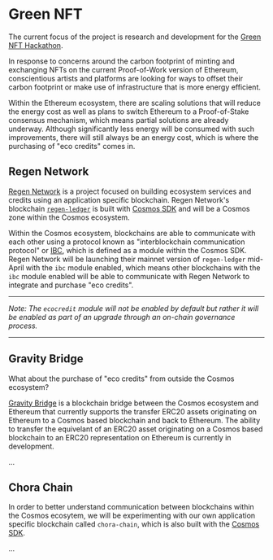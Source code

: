 
# Green NFT

The current focus of the project is research and development for the [Green NFT Hackathon](https://gitcoin.co/hackathon/green-nft/onboard).

In response to concerns around the carbon footprint of minting and exchanging NFTs on the current Proof-of-Work version of Ethereum, conscientious artists and platforms are looking for ways to offset their carbon footprint or make use of infrastructure that is more energy efficient.

Within the Ethereum ecosystem, there are scaling solutions that will reduce the energy cost as well as plans to switch Ethereum to a Proof-of-Stake consensus mechanism, which means partial solutions are already underway. Although significantly less energy will be consumed with such improvements, there will still always be an energy cost, which is where the purchasing of "eco credits" comes in.

## Regen Network

[Regen Network](https://www.regen.network/) is a project focused on building ecosystem services and credits using an application specific blockchain. Regen Network's blockchain [`regen-ledger`](https://github.com/regen-network/regen-ledger) is built with [Cosmos SDK](https://github.com/cosmos/cosmos-sdk) and will be a Cosmos zone within the Cosmos ecosystem.

Within the Cosmos ecosystem, blockchains are able to communicate with each other using a protocol known as "interblockchain communication protocol" or [IBC](https://github.com/cosmos/ibc-go), which is defined as a module within the Cosmos SDK. Regen Network will be launching their mainnet version of `regen-ledger` mid-April with the `ibc` module enabled, which means other blockchains with the `ibc` module enabled will be able to communicate with Regen Network to integrate and purchase "eco credits".

---

*Note: The `ecocredit` module will not be enabled by default but rather it will be enabled as part of an upgrade through an on-chain governance process.*

---

## Gravity Bridge

What about the purchase of "eco credits" from outside the Cosmos ecosystem?

[Gravity Bridge](https://github.com/cosmos/gravity-bridge) is a blockchain bridge between the Cosmos ecosystem and Ethereum that currently supports the transfer ERC20 assets originating on Ethereum to a Cosmos based blockchain and back to Ethereum. The ability to transfer the equivelant of an ERC20 asset originating on a Cosmos based blockchain to an ERC20 representation on Ethereum is currently in development.

...

## Chora Chain

In order to better understand communication between blockchains within the Cosmos ecosytem, we will be experimenting with our own application specific blockchain called `chora-chain`, which is also built with the [Cosmos SDK](https://github.com/cosmos/cosmos-sdk).

...
